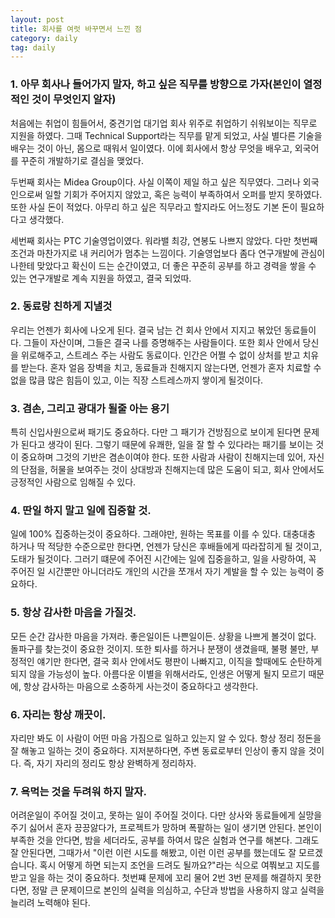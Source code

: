 ```yaml
---
layout: post
title: 회사를 여럿 바꾸면서 느낀 점
category: daily
tag: daily
---
```


### 1. 아무 회사나 들어가지 말자, 하고 싶은 직무를 방향으로 가자(본인이 열정적인 것이 무엇인지 알자)
처음에는 취업이 힘들어서, 중견기업 대기업 회사 위주로 취업하기 쉬워보이는 직무로 지원을 하였다. 그때 Technical Support라는 직무를 맡게 되었고, 사실 별다른 기술을 배우는 것이 아닌, 몸으로 때워서 일이였다. 이에 회사에서 항상 무엇을 배우고, 외국어를 꾸준히 개발하기로 결심을 맺었다.

두번째 회사는 Midea Group이다. 사실 이쪽이 제일 하고 싶은 직무였다. 그러나 외국인으로써 일할 기회가 주어지지 않았고, 혹은 능력이 부족하여서 오퍼를 받지 못하였다. 또한 사실 돈이 적었다. 아무리 하고 싶은 직무라고 할지라도 어느정도 기본 돈이 필요하다고 생각했다.

세번째 회사는 PTC 기술영업이였다. 워라밸 최강, 연봉도 나쁘지 않았다. 다만 첫번째 조건과 마찬가지로 내 커리어가 멈추는 느낌이다. 기술영업보다 좀다 연구개발에 관심이 나한테 맞았다고 확신이 드는 순간이였고, 더 좋은 꾸준히 공부를 하고 경력을 쌓을 수 있는 연구개발로 계속 지원을 하였고, 결국 되었따.


### 2. 동료랑 친하게 지낼것
우리는 언젠가 회사에 나오게 된다. 결국 남는 건 회사 안에서 지지고 볶았던 동료들이다. 그들이 자산이며, 그들은 결국 나를 증명해주는 사람들이다. 또한 회사 안에서 당신을 위로해주고, 스트레스 주는 사람도 동료이다. 인간은 어쩔 수 없이 상처를 받고 치유를 받는다. 혼자 얼음 장벽을 치고, 동료들과 친해지지 않는다면, 언젠가 혼자 치료할 수 없을 많큼 많은 힘듬이 있고, 이는 직장 스트레스까지 쌓이게 될것이다.


### 3. 겸손, 그리고 광대가 될줄 아는 용기
특히 신입사원으로써 패기도 중요하다. 다만 그 패기가 건방짐으로 보이게 된다면 문제가 된다고 생각이 된다. 그렇기 때문에 유쾌한, 일을 잘 할 수 있다라는 패기를 보이는 것이 중요하며 그것의 기반은 겸손이여야 한다. 또한 사람과 사람이 친해지는데 있어, 자신의 단점을, 허물을 보여주는 것이 상대방과 친해지는데 많은 도움이 되고, 회사 안에서도 긍정적인 사람으로 임해질 수 있다.

### 4. 딴일 하지 말고 일에 집중할 것.
일에 100% 집중하는것이 중요하다. 그래야만, 원하는 목표를 이를 수 있다. 대충대충 하거나 딱 적당한 수준으로만 한다면, 언젠가 당신은 후배들에게 따라잡히게 될 것이고, 도태가 될것이다. 그러기 떄문에 주어진 시간에는 일에 집중을하고, 일을 사랑하여, 꼭 주어진 일 시간뿐만 아니더라도 개인의 시간을 쪼개서 자기 계발을 할 수 있는 능력이 중요하다.

### 5. 항상 감사한 마음을 가질것.
모든 순간 감사한 마음을 가져라. 좋은일이든 나쁜일이든. 상황을 나쁘게 볼것이 없다. 돌파구를 찾는것이 중요한 것이지. 또한 퇴사를 하거나 분쟁이 생겼을때, 불평 불만, 부정적인 얘기만 한다면, 결국 회사 안에서도 평판이 나빠지고, 이직을 할때에도 순탄하게 되지 않을 가능성이 높다. 아름다운 이별을 위해서라도, 인생은 어떻게 될지 모르기 때문에, 항상 감사하는 마음으로 소중하게 사는것이 중요하다고 생각한다.

### 6. 자리는 항상 깨끗이.
자리만 봐도 이 사람이 어떤 마음 가짐으로 일하고 있는지 알 수 있다. 항상 정리 정돈을 잘 해놓고 일하는 것이 중요하다. 지저분하다면, 주변 동료로부터 인상이 좋지 않을 것이다. 즉, 자기 자리의 정리도 항상 완벽하게 정리하자.

### 7. 욕먹는 것을 두려워 하지 말자.
어려운일이 주어질 것이고, 못하는 일이 주어질 것이다. 다만 상사와 동료들에게 실망을 주기 싫어서 혼자 끙끙앓다가, 프로젝트가 망하며 폭팔하는 일이 생기면 안된다. 본인이 부족한 것을 안다면, 밤을 세더라도, 공부를 하여서 많은 실험과 연구를 해본다. 그래도 잘 안된다면, 그때가서 "이런 이런 시도를 해봤고, 이런 이런 공부를 했는데도 잘 모르겠습니다. 혹시 어떻게 하면 되는지 조언을 드려도 될까요?"라는 식으로 여쭤보고 지도를 받고 일을 하는 것이 중요하다. 첫번쨰 문제에 꼬리 물어 2번 3번 문제를 해결하지 못한다면, 정말 큰 문제이므로 본인의 실력을 의심하고, 수단과 방법을 사용하지 않고 실력을 늘리려 노력해야 된다.
